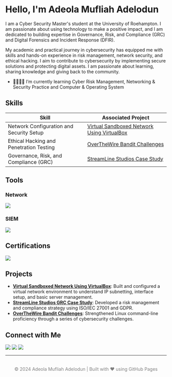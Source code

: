 # Hello, I'm Adeola Mufliah Adelodun

I am a Cyber Security Master's student at the University of Roehampton. I am passionate about using technology to make a positive impact, and I am dedicated to building expertise in Governance, Risk, and Compliance (GRC) and Digital Forensics and Incident Response (DFIR).

My academic and practical journey in cybersecurity has equipped me with skills and hands-on experience in risk management, network security, and ethical hacking. I aim to contribute to cybersecurity by implementing secure solutions and protecting digital assets.
I am passionate about learning, sharing knowledge and giving back to the community.

- 📖👩🏽‍💻 I’m currently learning Cyber Risk Management, Networking & Security Practice and Computer & Operating System


## Skills

| **Skill**                                    | **Associated Project**                                       |
|-----------------------------------------------|-------------------------------------------------------------|
| Network Configuration and Security Setup     | [Virtual Sandboxed Network Using VirtualBox](https://github.com/)   |
| Ethical Hacking and Penetration Testing      | [OverTheWire Bandit Challenges](https://github.com/) |
| Governance, Risk, and Compliance (GRC)       | [StreamLine Studios Case Study](https://github.com/) |


## Tools

### Network
<div>
    <img src="https://img.shields.io/badge/-Wireshark-1679A7?&style=for-the-badge&logo=Wireshark&logoColor=white" />
</div>


### SIEM
<div>
    <img src="https://img.shields.io/badge/-Splunk-000000?&style=for-the-badge&logo=Splunk&logoColor=white" />
</div>

## Certifications
<div>
    <img src="https://img.shields.io/badge/-LetsDefend_SOC_Path-00BFFF?&style=for-the-badge&logoColor=white" />
</div>

## Projects

- **[Virtual Sandboxed Network Using VirtualBox](https://github.com/)**: Built and configured a virtual network environment to understand IP subnetting, interface setup, and basic server management.
- **[StreamLine Studios GRC Case Study](https://github.com/)**: Developed a risk management and compliance strategy using ISO/IEC 27001 and GDPR.
- **[OverTheWire Bandit Challenges](https://github.com/)**: Strengthened Linux command-line proficiency through a series of cybersecurity challenges.
## Connect with Me
<div>
    <a href="https://www.linkedin.com/in/adeola-mufliah-adelodun/" target="_blank"><img src="https://img.shields.io/badge/-LinkedIn-0072b1?&style=for-the-badge&logo=linkedin&logoColor=white" /></a>
    <a href="https://x.com/bintMA_" target="_blank"><img src="https://img.shields.io/badge/-X-000000?&style=for-the-badge&logo=X&logoColor=white" /></a>
    <a href="https://www.instagram.com/_bintma/" target="_blank"><img src="https://img.shields.io/badge/-Instagram-E4405F?&style=for-the-badge&logo=instagram&logoColor=white" /></a>
</div>

---
<footer style="text-align:center; padding:20px; font-size:14px; color:gray;">
  © 2024 Adeola Mufliah Adelodun | Built with ❤️ using GitHub Pages
</footer>
